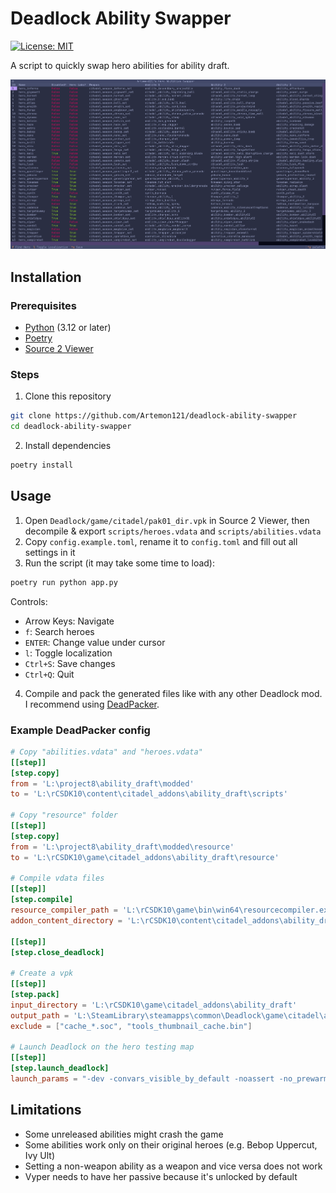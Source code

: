 # Deadlock Ability Swapper

[![License: MIT](https://img.shields.io/badge/License-MIT-blue.svg)](https://opensource.org/licenses/MIT)

A script to quickly swap hero abilities for ability draft.

![Screenshot](./Assets/Screenshot_1.png)

## Installation

### Prerequisites

- [Python](https://www.python.org/downloads) (3.12 or later)
- [Poetry](https://python-poetry.org/docs/#installation)
- [Source 2 Viewer](https://valveresourceformat.github.io/)

### Steps

1. Clone this repository

```sh
git clone https://github.com/Artemon121/deadlock-ability-swapper
cd deadlock-ability-swapper
```

2. Install dependencies

```sh
poetry install
```

## Usage

1. Open `Deadlock/game/citadel/pak01_dir.vpk` in Source 2 Viewer, then decompile & export `scripts/heroes.vdata` and `scripts/abilities.vdata`
2. Copy `config.example.toml`, rename it to `config.toml` and fill out all settings in it
3. Run the script (it may take some time to load):

```sh
poetry run python app.py
```

Controls:

- Arrow Keys: Navigate
- `f`: Search heroes
- `ENTER`: Change value under cursor
- `l`: Toggle localization
- `Ctrl+S`: Save changes
- `Ctrl+Q`: Quit

4. Compile and pack the generated files like with any other Deadlock mod. I recommend using [DeadPacker](https://github.com/Artemon121/DeadPacker).

### Example DeadPacker config

```toml
# Copy "abilities.vdata" and "heroes.vdata"
[[step]]
[step.copy]
from = 'L:\project8\ability_draft\modded'
to = 'L:\rCSDK10\content\citadel_addons\ability_draft\scripts'

# Copy "resource" folder
[[step]]
[step.copy]
from = 'L:\project8\ability_draft\modded\resource'
to = 'L:\rCSDK10\game\citadel_addons\ability_draft\resource'

# Compile vdata files
[[step]]
[step.compile]
resource_compiler_path = 'L:\rCSDK10\game\bin\win64\resourcecompiler.exe'
addon_content_directory = 'L:\rCSDK10\content\citadel_addons\ability_draft'

[[step]]
[step.close_deadlock]

# Create a vpk
[[step]]
[step.pack]
input_directory = 'L:\rCSDK10\game\citadel_addons\ability_draft'
output_path = 'L:\SteamLibrary\steamapps\common\Deadlock\game\citadel\addons\pak98_dir.vpk'
exclude = ["cache_*.soc", "tools_thumbnail_cache.bin"]

# Launch Deadlock on the hero testing map
[[step]]
[step.launch_deadlock]
launch_params = "-dev -convars_visible_by_default -noassert -no_prewarm_map +exec autoexec +map new_player_basics"
```

## Limitations

- Some unreleased abilities might crash the game
- Some abilities work only on their original heroes (e.g. Bebop Uppercut, Ivy Ult)
- Setting a non-weapon ability as a weapon and vice versa does not work
- Vyper needs to have her passive because it's unlocked by default
